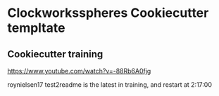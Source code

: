 # Clockworksspheres Cookiecutter templtate

## Cookiecutter training

https://www.youtube.com/watch?v=-88Rb6A0fjg

roynielsen17 test2readme is the latest in training, and restart at 2:17:00

